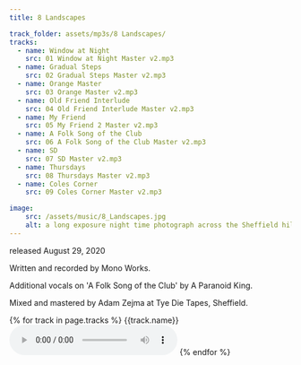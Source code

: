 ```yaml
---
title: 8 Landscapes

track_folder: assets/mp3s/8 Landscapes/
tracks:
  - name: Window at Night
    src: 01 Window at Night Master v2.mp3
  - name: Gradual Steps
    src: 02 Gradual Steps Master v2.mp3
  - name: Orange Master
    src: 03 Orange Master v2.mp3
  - name: Old Friend Interlude
    src: 04 Old Friend Interlude Master v2.mp3
  - name: My Friend
    src: 05 My Friend 2 Master v2.mp3
  - name: A Folk Song of the Club
    src: 06 A Folk Song of the Club Master v2.mp3
  - name: SD
    src: 07 SD Master v2.mp3
  - name: Thursdays
    src: 08 Thursdays Master v2.mp3
  - name: Coles Corner
    src: 09 Coles Corner Master v2.mp3

image:
    src: /assets/music/8_Landscapes.jpg
    alt: a long exposure night time photograph across the Sheffield hills
---
```


released August 29, 2020

Written and recorded by Mono Works.

Additional vocals on 'A Folk Song of the Club' by A Paranoid King.

Mixed and mastered by Adam Zejma at Tye Die Tapes, Sheffield.

{% for track in page.tracks %}
{{track.name}}
<audio controls src="{{track.src}}">
    <a href="{{track.src}}"> Download audio </a>
</audio>
{% endfor %}

